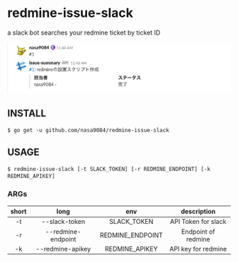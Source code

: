 # redmine-issue-slack

a slack bot searches your redmine ticket by ticket ID

![screenshot](assets/redmine-issue-slack-screenshot.png)

## INSTALL

``` shell
$ go get -u github.com/nasa9084/redmine-issue-slack
```

## USAGE

``` shell
$ redmine-issue-slack [-t SLACK_TOKEN] [-r REDMINE_ENDPOINT] [-k REDMINE_APIKEY]
```

### ARGs

| short | long               | env              | description         |
|:-----:|:------------------:|:----------------:|:-------------------:|
| -t    | --slack-token      | SLACK_TOKEN      | API Token for slack |
| -r    | --redmine-endpoint | REDMINE_ENDPOINT | Endpoint of redmine |
| -k    | --redmine-apikey   | REDMINE_APIKEY   | API key for redmine |
